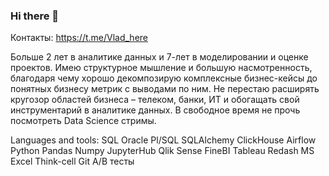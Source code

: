 
### Hi there 👋
Контакты:
https://t.me/Vlad_here

Больше 2 лет в аналитике данных и 7-лет в моделировании и оценке проектов. 
Имею структурное мышление и большую насмотренность, благодаря чему  хорошо декомпозирую комплексные бизнес-кейсы до понятных бизнесу метрик с выводами по ним.
Не перестаю расширять кругозор областей бизнеса – телеком, банки, ИТ и обогащать свой инструментарий в аналитике данных. 
В свободное время не прочь посмотреть Data Science стримы.

Languages and tools:
SQL
Oracle Pl/SQL
SQLAlchemy
ClickHouse
Airflow
Python
Pandas
Numpy
JupyterHub
Qlik Sense
FineBI
Tableau
Redash
MS Excel
Think-cell
Git
A/B тесты

<!--
**Vlad-My/Vlad-My** is a ✨ _special_ ✨ repository because its `README.md` (this file) appears on your GitHub profile.

Here are some ideas to get you started:

- 🔭 I’m currently working on ...
- 🌱 I’m currently learning ...
- 👯 I’m looking to collaborate on ...
- 🤔 I’m looking for help with ...
- 💬 Ask me about ...
- 📫 How to reach me: ...
- 😄 Pronouns: ...
- ⚡ Fun fact: ...
-->
